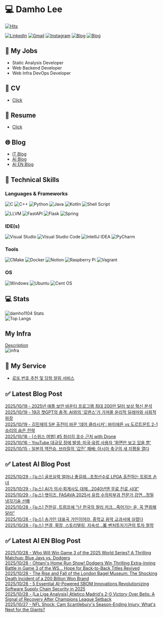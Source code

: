 
# 💻 Damho Lee

[![Hits](https://hits.seeyoufarm.com/api/count/incr/badge.svg?url=https%3A%2F%2Fgithub.com%2Fdamho1104&count_bg=%233D9CC8&title_bg=%23555555&icon=&icon_color=%23E7E7E7&title=hits&edge_flat=false)](https://hits.seeyoufarm.com)  

[![LinkedIn](https://img.shields.io/badge/Linkedin-%230077B5.svg?style=flat&logo=linkedin&logoColor=white)](https://www.linkedin.com/in/damho1104/)
[![Gmail](https://img.shields.io/badge/Gmail-D14836?style=flat&logo=gmail&logoColor=white)](mailto:damho1104@gmail.com)
[![Instagram](https://img.shields.io/badge/Instargram-%23E4405F.svg?style=flat&logo=Instagram&logoColor=white)](https://www.instagram.com/damho1104/)
[![Blog](https://img.shields.io/badge/Blog-%23000000.svg?style=flat&logo=Tistory&logoColor=white)](https://dmomo.co.kr/)
[![Blog](https://img.shields.io/badge/Blog-%23000000.svg?style=flat&logo=WordPress&logoColor=white)](https://blog.ai.dmomo.co.kr/)

## 📃 My Jobs
- Static Analysis Developer
- Web Backend Developer
- Web Infra DevOps Developer

## 📰 CV
- [Click](https://resume.dmomo.net/damho.lee/resume)  

## 📘 Resume
- [Click](https://damho1104.notion.site/8af3191b9815406d95708d9a0cea5a9e)  

## 🌐 Blog
- [IT Blog](https://dmomo.co.kr/)
- [AI Blog](https://blog.ai.dmomo.co.kr/)
- [AI EN Blog](https://ai.trend.dmomo.co.kr/)

## 💪 Technical Skills
### Languages & Frameworks
![C](https://img.shields.io/badge/c-%2300599C.svg?style=flat&logo=c&logoColor=white)
![C++](https://img.shields.io/badge/c++-%2300599C.svg?style=flat&logo=c%2B%2B&logoColor=white)
![Python](https://img.shields.io/badge/Python-3776AB.svg?&style=flat&logo=Python&logoColor=white)
![Java](https://img.shields.io/badge/java-%23ED8B00.svg?style=flat&logo=openjdk&logoColor=white)
![Kotlin](https://img.shields.io/badge/Kotlin-%237F52FF.svg?style=flat&logo=Kotlin&logoColor=white)
![Shell Script](https://img.shields.io/badge/Shell_script-%23121011.svg?style=flat&logo=gnu-bash&logoColor=white)  
  
![LLVM](https://img.shields.io/badge/LLVM/Clang-000B1D.svg?&style=flat&logo=LLVM&logoColor=white)
![FastAPI](https://img.shields.io/badge/FastAPI-005571?style=flat&logo=fastapi)
![Flask](https://img.shields.io/badge/Flask-%23000.svg?style=flat&logo=flask&logoColor=white)
![Spring](https://img.shields.io/badge/Springboot-%236DB33F.svg?style=flat&logo=spring&logoColor=white)
  
  
### IDE(s)
![Visual Studio](https://img.shields.io/badge/Visual%20Studio-5C2D91.svg?style=flat&logo=visual-studio&logoColor=white) 
![Visual Studio Code](https://img.shields.io/badge/Visual%20Studio%20Code-0078d7.svg?style=flat&logo=visual-studio-code&logoColor=white)
![IntelliJ IDEA](https://img.shields.io/badge/IntelliJIDEA-000000.svg?style=flat&logo=intellij-idea&logoColor=white) 
![PyCharm](https://img.shields.io/badge/PyCharm-143?style=flat&logo=pycharm&logoColor=black&color=black&labelColor=green) 


### Tools
![CMake](https://img.shields.io/badge/CMake-%23008FBA.svg?style=flat&logo=cmake&logoColor=white)
![Docker](https://img.shields.io/badge/docker-%230db7ed.svg?style=flat&logo=docker&logoColor=white)
![Notion](https://img.shields.io/badge/Notion-%23000000.svg?style=flat&logo=notion&logoColor=white)
![Raspberry Pi](https://img.shields.io/badge/-RaspberryPi-C51A4A?style=flat&logo=Raspberry-Pi)
![Vagrant](https://img.shields.io/badge/Vagrant-%231563FF.svg?style=flat&logo=vagrant&logoColor=white)


### OS
![Windows](https://img.shields.io/badge/Windows-0078D6?style=flat&logo=windows&logoColor=white)
![Ubuntu](https://img.shields.io/badge/Ubuntu-E95420?style=flat&logo=ubuntu&logoColor=white)
![Cent OS](https://img.shields.io/badge/Cent%20OS-002260?style=flat&logo=centos&logoColor=F0F0F0)


## :computer: Stats
![damho1104 Stats](https://github-readme-stats.vercel.app/api?username=damho1104&hide=issues&show_icons=true&show=prs_merged,prs_merged_percentage&theme=chartreuse-dark)  
![Top Langs](https://github-readme-stats.vercel.app/api/top-langs/?username=damho1104&layout=compact&theme=chartreuse-dark)


## My Infra
[Description](https://dmomo.co.kr/444)  
![infra](https://nextcloud.dmomo.net/apps/files_sharing/publicpreview/EtWDB9RaEXyf4FT?file=/&fileId=142416&x=6016&y=3384&a=true&etag=eee0bc0c4308201c786211582fdbc678)  





## 📣 My Service
- [로또 번호 추천 및 당첨 알림 서비스](https://lotto.dmomo.co.kr/)  


## ✅ Latest Blog Post

[2025/10/19 - 2025년 애플 보안 바운티 프로그램 최대 200만 달러 보상 혁신 분석](https://dmomo.co.kr/742) <br/>
[2025/10/19 - 19금 챗GPT의 충격: AI와의 '로맨스'가 가져올 윤리적 딜레마와 사회적 파장](https://dmomo.co.kr/741) <br/>
[2025/10/19 - 김민재의 5분 출전이 바꾼 '데어 클라시커': 바이에른 vs 도르트문트 2-1 승리의 숨은 전략](https://dmomo.co.kr/740) <br/>
[2025/10/18 - [스위스 여행] #5 취리히 호수 근처 with Drone](https://dmomo.co.kr/739) <br/>
[2025/10/16 - YouTube 대규모 장애 발생: 미국&middot;유럽 사용자 '화면만 보고 있을 뿐'](https://dmomo.co.kr/738) <br/>
[2025/10/15 - 일본의 역전승, 브라질의 '값진' 패배: 아시아 축구의 새 지평을 열다](https://dmomo.co.kr/737) <br/>

## ✅ Latest AI Blog Post
[2025/10/29 - [뉴스] 골프실력 얼마나 좋길래…초청선수로 LPGA 출전하는 트럼프 손녀](https://blog.ai.dmomo.co.kr/news/12760) <br/>
[2025/10/29 - [뉴스] AI가 의사·회계사도 대체…2040년엔 무료 진료 시대”](https://blog.ai.dmomo.co.kr/news/12757) <br/>
[2025/10/29 - [뉴스] 벳이즈, FASAVA 2025서 유럽 수의피부과 전문가 강연…정밀 냉각기술 선봬](https://blog.ai.dmomo.co.kr/news/12754) <br/>
[2025/10/28 - [뉴스] 전한길, 트럼프에 “난 한국의 찰리 커크…죽어가는 윤, 꼭 면회해달라”](https://blog.ai.dmomo.co.kr/news/12751) <br/>
[2025/10/28 - [뉴스] 송가인 대표곡 가인이어라, 중학교 음악 교과서에 실렸다](https://blog.ai.dmomo.co.kr/news/12748) <br/>
[2025/10/28 - [뉴스] 연결, 확장, 스토리텔링, 지속성…美 벤처투자기관의 투자 철학](https://blog.ai.dmomo.co.kr/news/12745) <br/>

## ✅ Latest AI EN Blog Post
[2025/10/28 - Who Will Win Game 3 of the 2025 World Series? A Thrilling Matchup: Blue Jays vs. Dodgers](https://ai.trend.dmomo.co.kr/2025/10/who-will-win-game-3-of-2025-world.html) <br/>
[2025/10/28 - Ohtani's Home Run Show! Dodgers Win Thrilling Extra-Inning Battle in Game 3 of the WS... Hope for Back-to-Back Titles Revived](https://ai.trend.dmomo.co.kr/2025/10/ohtanis-home-run-show-dodgers-win.html) <br/>
[2025/10/28 - The Rise and Fall of the London Bagel Museum: The Shocking Death Incident of a 200 Billion Won Brand](https://ai.trend.dmomo.co.kr/2025/10/the-rise-and-fall-of-london-bagel.html) <br/>
[2025/10/28 - 5 Essential AI-Powered SBOM Innovations Revolutionizing Software Supply Chain Security in 2025](https://ai.trend.dmomo.co.kr/2025/10/5-essential-ai-powered-sbom-innovations.html) <br/>
[2025/10/28 - [La Liga Analysis] Atletico Madrid's 2-0 Victory Over Betis: A Signal of Recovery After Champions League Setback](https://ai.trend.dmomo.co.kr/2025/10/la-liga-analysis-atletico-madrids-2-0.html) <br/>
[2025/10/27 - NFL Shock: Cam Scantlebury's Season-Ending Injury, What's Next for the Giants?](https://ai.trend.dmomo.co.kr/2025/10/nfl-shock-cam-scantleburys-season.html) <br/>

